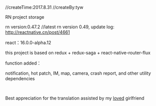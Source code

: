 //createTime:2017.8.31
//createBy:tyw
<br/>

RN project storage

rn version:0.47.2 //latest rn version 0.49, update log: http://reactnative.cn/post/4661

react：16.0.0-alpha.12

this project is based on redux + redux-saga + react-native-router-flux

function added：

notification, hot patch, IM, map, camera, crash report, and other utility dependencies

<br/>

Best appreciation for the translation assisted by my <u>loved</u> girlfriend 
